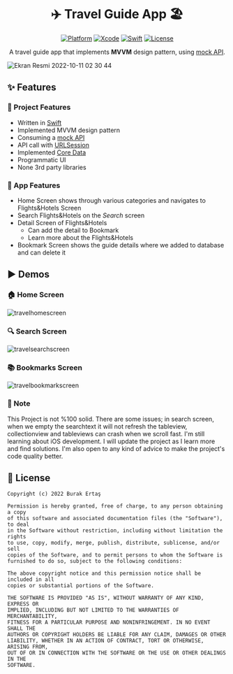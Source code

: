<h1 align="center">✈️ Travel Guide App 🏖</h1>


<p align="center">
  <a href="https://www.apple.com"><img alt="Platform" src="https://img.shields.io/badge/platform-iOS-lightgrey"/></a>
  <a href="https://developer.apple.com/documentation/xcode-release-notes/xcode-13-release-notes"><img alt="Xcode" src="https://img.shields.io/badge/Xcode-13-blue"/></a>
  <a href="https://www.swift.org"><img alt="Swift" src="https://img.shields.io/badge/Swift-5-orange"/></a>
  <a href="https://github.com/ErtasBurak/travel-guide-app-mvvm/blob/main/LICENSE"><img alt="License" src="https://img.shields.io/badge/license-MIT-blueviolet"/></a>
</p>




<p align="center">
A travel guide app that implements <b>MVVM</b> design pattern, using 
  <a href="https://633f7631e44b83bc73bab811.mockapi.io/all_travel_list">mock API</a>.
</p>

![Ekran Resmi 2022-10-11 02 30 44](https://user-images.githubusercontent.com/88059407/194967213-7a98f7d9-1d14-4af1-b6d2-c89f7e9f30e4.png)

## ✨ Features
### 🔸 Project Features
- Written in [Swift](https://www.swift.org)
- Implemented MVVM design pattern
- Consuming a [mock API](https://633f7631e44b83bc73bab811.mockapi.io/all_travel_list)
- API call with [URLSession](https://developer.apple.com/documentation/foundation/urlsession)
- Implemented [Core Data](https://developer.apple.com/documentation/coredata)
- Programmatic UI
- None 3rd party libraries

### 🔹 App Features
- Home Screen shows through various categories and navigates to Flights&Hotels Screen
- Search Flights&Hotels on the *Search* screen
- Detail Screen of Flights&Hotels
  - Can add the detail to Bookmark
  - Learn more about the Flights&Hotels
- Bookmark Screen shows the guide details where we added to database and can delete it


## ▶ Demos



### 🏠 Home Screen



![travelhomescreen](https://user-images.githubusercontent.com/88059407/194955318-243edfdb-fdac-4f29-b6cb-8ac8d21206dd.gif)



### 🔍 Search Screen



![travelsearchscreen](https://user-images.githubusercontent.com/88059407/194955389-abf68688-4592-4708-8792-6c9ca38d7453.gif)



### 📚 Bookmarks Screen




![travelbookmarkscreen](https://user-images.githubusercontent.com/88059407/194955509-eee0e04a-e980-4782-b349-967ad7b25989.gif)




### 📌 Note
This Project is not %100 solid. There are some issues; in search screen, when we empty the searchtext it will not refresh the tableview, collectionview and tableviews can crash when we scroll fast. I'm still learning about iOS development. I will update the project as I learn more and find solutions. I'm also open to any kind of advice to make the project's code quality better.


## 📜 License
```
Copyright (c) 2022 Burak Ertaş

Permission is hereby granted, free of charge, to any person obtaining a copy
of this software and associated documentation files (the "Software"), to deal
in the Software without restriction, including without limitation the rights
to use, copy, modify, merge, publish, distribute, sublicense, and/or sell
copies of the Software, and to permit persons to whom the Software is
furnished to do so, subject to the following conditions:

The above copyright notice and this permission notice shall be included in all
copies or substantial portions of the Software.

THE SOFTWARE IS PROVIDED "AS IS", WITHOUT WARRANTY OF ANY KIND, EXPRESS OR
IMPLIED, INCLUDING BUT NOT LIMITED TO THE WARRANTIES OF MERCHANTABILITY,
FITNESS FOR A PARTICULAR PURPOSE AND NONINFRINGEMENT. IN NO EVENT SHALL THE
AUTHORS OR COPYRIGHT HOLDERS BE LIABLE FOR ANY CLAIM, DAMAGES OR OTHER
LIABILITY, WHETHER IN AN ACTION OF CONTRACT, TORT OR OTHERWISE, ARISING FROM,
OUT OF OR IN CONNECTION WITH THE SOFTWARE OR THE USE OR OTHER DEALINGS IN THE
SOFTWARE.
```
